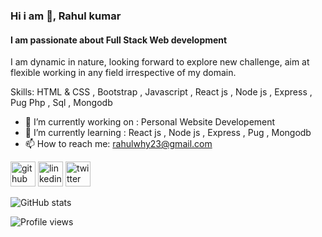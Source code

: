 ### Hi i am 👋, Rahul kumar
#### I am passionate about Full Stack Web development
I am dynamic in nature, looking forward to explore new challenge, aim at flexible working in any field irrespective of my domain.

Skills: HTML & CSS , Bootstrap , Javascript , React js , Node js , Express , Pug Php , Sql , Mongodb

- 🔭 I’m currently working on : Personal Website Developement 
- 🌱 I’m currently learning : React js , Node js , Express , Pug , Mongodb 
- 📫 How to reach me: rahulwhy23@gmail.com 


[<img src='https://cdn.jsdelivr.net/npm/simple-icons@3.0.1/icons/github.svg' alt='github' height='40'>](https://github.com/rahulkr23)  [<img src='https://cdn.jsdelivr.net/npm/simple-icons@3.0.1/icons/linkedin.svg' alt='linkedin' height='40'>](https://www.linkedin.com/in/mrrahulkumar/)  [<img src='https://cdn.jsdelivr.net/npm/simple-icons@3.0.1/icons/twitter.svg' alt='twitter' height='40'>](https://twitter.com/@rahulwhy23)  

![GitHub stats](https://github-readme-stats.vercel.app/api?username=rahulkr23&show_icons=true)  

![Profile views](https://gpvc.arturio.dev/rahulkr23)  
